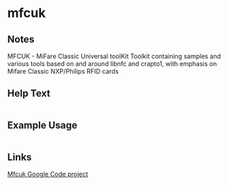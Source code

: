 # mfcuk

Notes
-------
MFCUK - MiFare Classic Universal toolKit
Toolkit containing samples and various tools based on and around libnfc and crapto1, with emphasis on Mifare Classic NXP/Philips RFID cards


Help Text
-------
```

```

Example Usage
-------


```

```

Links
-------
[Mfcuk Google Code project](https://code.google.com/p/mfcuk/)
